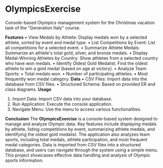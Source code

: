# OlympicsExercise
Console-based Olympics management system for the Christmas vacation task of the "Generation Italy" course.

**Features**
•	View Medals by Athlete: Display medals won by a selected athlete, sorted by event and medal type.
•	List Competitions by Event: List all competitions for a selected event.
•	Summarize Athlete Medals: Summarize an athlete's total gold, silver, and bronze medals.
•	Display Medal-Winning Athletes by Country: Show athletes from a selected country who have won medals.
•	Identify Oldest Gold Medalist: Find the oldest athlete to win a gold medal (based on age at victory).
•	Analyze Team Sports:
•	Total medals won.
•	Number of participating athletes.
•	Most frequently won medal category.
**Data**
•	CSV Files: Import data into the database from CSV files.
•	Structured Schema: Based on provided ER and class diagrams.
**Usage**
1.	Import Data: Import CSV data into your database.
2.	Run Application: Execute the console application.
3.	Navigate Menu: Use the menu to access various functionalities.

**Conclusion**
The **OlympicsExercise** is a console-based system designed to manage and analyze Olympic data. Key features include displaying medals by athlete, listing competitions by event, summarizing athlete medals, and identifying the oldest gold medalist. The application also analyzes team sports, including total medals, athlete participation, and most frequent medal categories. Data is imported from CSV files into a structured database, and users can navigate through the system using a simple menu. This project showcases effective data handling and analysis of Olympic sports information.
